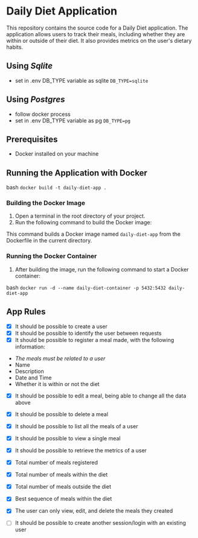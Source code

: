 # Daily Diet Application

This repository contains the source code for a Daily Diet application. The application allows users to track their meals, including whether they are within or outside of their diet. It also provides metrics on the user's dietary habits.


## Using *Sqlite*

- set in .env DB_TYPE variable as sqlite
`DB_TYPE=sqlite`

## Using *Postgres* 

- follow docker process
- set in .env DB_TYPE variable as pg
`DB_TYPE=pg`

## Prerequisites

- Docker installed on your machine

## Running the Application with Docker

bash `docker build -t daily-diet-app .`

### Building the Docker Image

1. Open a terminal in the root directory of your project.
2. Run the following command to build the Docker image:

 This command builds a Docker image named `daily-diet-app` from the Dockerfile in the current directory.

### Running the Docker Container

1. After building the image, run the following command to start a Docker container:

bash `docker run -d --name daily-diet-container -p 5432:5432 daily-diet-app`

## App Rules

- [X] It should be possible to create a user
- [X] It should be possible to identify the user between requests
- [X] It should be possible to register a meal made, with the following information:

- *The meals must be related to a user*
- Name
- Description
- Date and Time
- Whether it is within or not the diet

- [X] It should be possible to edit a meal, being able to change all the data above
- [X] It should be possible to delete a meal
- [X] It should be possible to list all the meals of a user
- [X] It should be possible to view a single meal
- [X] It should be possible to retrieve the metrics of a user
- [X] Total number of meals registered
- [X] Total number of meals within the diet
- [X] Total number of meals outside the diet
- [X] Best sequence of meals within the diet

- [X] The user can only view, edit, and delete the meals they created
- [ ] It should be possible to create another session/login with an existing user
